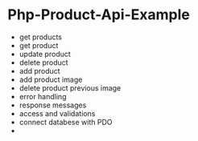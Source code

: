 # Php-Product-Api-Example

- get products
- get product
- update product
- delete product
- add product
- add product image
- delete product previous image
- error handling
- response messages
- access and validations
- connect databese with PDO
- 
